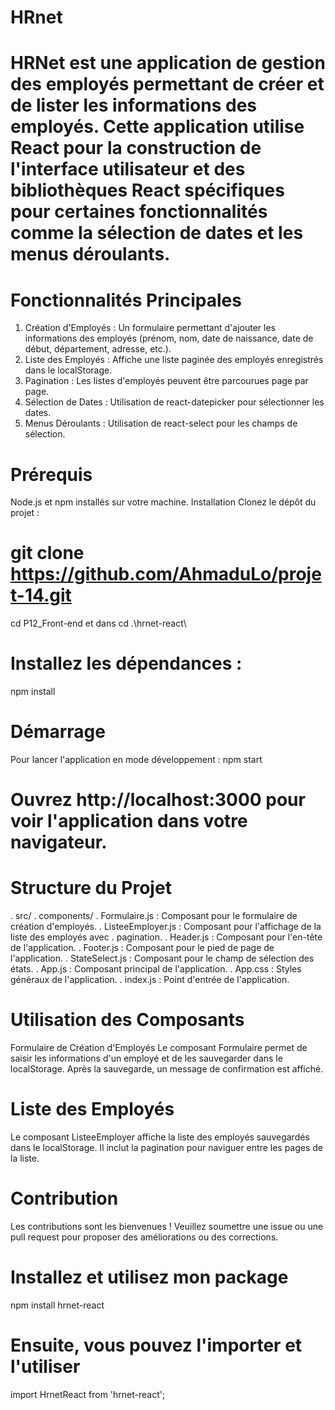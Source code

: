 # HRnet

# HRNet est une application de gestion des employés permettant de créer et de lister les informations des employés. Cette application utilise React pour la construction de l'interface utilisateur et des bibliothèques React spécifiques pour certaines fonctionnalités comme la sélection de dates et les menus déroulants.

# Fonctionnalités Principales
1. Création d'Employés : Un formulaire permettant d'ajouter les informations des employés (prénom, nom, date de naissance, date de début, département, adresse, etc.).
2. Liste des Employés : Affiche une liste paginée des employés enregistrés dans le    localStorage.
3. Pagination : Les listes d'employés peuvent être parcourues page par page.
4. Sélection de Dates : Utilisation de react-datepicker pour sélectionner les dates.
5. Menus Déroulants : Utilisation de react-select pour les champs de sélection.

# Prérequis
Node.js et npm installés sur votre machine.
Installation
Clonez le dépôt du projet :

# git clone <https://github.com/AhmaduLo/projet-14.git>
cd P12_Front-end
et dans 
cd .\hrnet-react\

# Installez les dépendances :

npm install

# Démarrage
Pour lancer l'application en mode développement : npm start

# Ouvrez http://localhost:3000 pour voir l'application dans votre navigateur.

# Structure du Projet
. src/
. components/
. Formulaire.js : Composant pour le formulaire de création d'employés.
. ListeeEmployer.js : Composant pour l'affichage de la liste des employés avec . pagination.
. Header.js : Composant pour l'en-tête de l'application.
. Footer.js : Composant pour le pied de page de l'application.
. StateSelect.js : Composant pour le champ de sélection des états.
. App.js : Composant principal de l'application.
. App.css : Styles généraux de l'application.
. index.js : Point d'entrée de l'application.

# Utilisation des Composants
Formulaire de Création d'Employés
Le composant Formulaire permet de saisir les informations d'un employé et de les sauvegarder dans le localStorage. Après la sauvegarde, un message de confirmation est affiché.

# Liste des Employés
Le composant ListeeEmployer affiche la liste des employés sauvegardés dans le localStorage. Il inclut la pagination pour naviguer entre les pages de la liste.


# Contribution
Les contributions sont les bienvenues ! Veuillez soumettre une issue ou une pull request pour proposer des améliorations ou des corrections.

# Installez et utilisez mon package

 npm install hrnet-react

 # Ensuite, vous pouvez l'importer et l'utiliser

 import HrnetReact from 'hrnet-react';